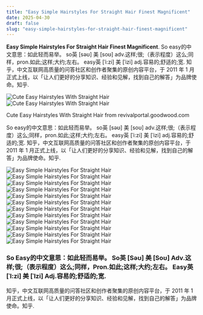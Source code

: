 ```yaml
---
title: "Easy Simple Hairstyles For Straight Hair Finest Magnificent"
date: 2025-04-30
draft: false
slug: "easy-simple-hairstyles-for-straight-hair-finest-magnificent" 
---
```


**Easy Simple Hairstyles For Straight Hair Finest Magnificent**. So easy的中文意思：如此轻而易举。 so英 [səʊ] 美 [soʊ] adv.这样;很;（表示程度）这么;同样，pron.如此;这样;大约;左右。 easy英 [ˈi:zi] 美 [ˈizi] adj.容易的;舒适的;宽. 知乎，中文互联网高质量的问答社区和创作者聚集的原创内容平台，于 2011 年 1 月正式上线，以「让人们更好的分享知识、经验和见解，找到自己的解答」为品牌使命。知乎.

![Cute Easy Hairstyles With Straight Hair](https://i.pinimg.com/originals/dd/1a/44/dd1a443f93f949fd9de25fd5dc21a64c.jpg)![Cute Easy Hairstyles With Straight Hair](https://i.pinimg.com/originals/dd/1a/44/dd1a443f93f949fd9de25fd5dc21a64c.jpg)

Cute Easy Hairstyles With Straight Hair from revivalportal.goodwood.com

So easy的中文意思：如此轻而易举。 so英 [səʊ] 美 [soʊ] adv.这样;很;（表示程度）这么;同样，pron.如此;这样;大约;左右。 easy英 [ˈi:zi] 美 [ˈizi] adj.容易的;舒适的;宽. 知乎，中文互联网高质量的问答社区和创作者聚集的原创内容平台，于 2011 年 1 月正式上线，以「让人们更好的分享知识、经验和见解，找到自己的解答」为品牌使命。知乎.

![Easy Simple Hairstyles For Straight Hair ](https://i.pinimg.com/originals/dd/1a/44/dd1a443f93f949fd9de25fd5dc21a64c.jpg " Cute Easy Hairstyles With Straight Hair")![Easy Simple Hairstyles For Straight Hair ](https://content.latest-hairstyles.com/wp-content/uploads/cute-braided-hair.jpg " Here’s A Quick Way To Solve A Tips About Easy Simple Hairstyles For")![Easy Simple Hairstyles For Straight Hair ](https://i0.wp.com/www.hadviser.com/wp-content/uploads/2020/08/5-easy-hairstyle-for-long-straight-hair-CAM3oL_lcz6.jpg?resize=1072%2C1221&ssl=1 " 30 Easy Hairstyles for Long Hair with Simple Instructions Hair Adviser")![Easy Simple Hairstyles For Straight Hair ](https://www.gymbuddynow.com/wp-content/uploads/2017/08/3-46.jpg " Spectacular Tips About Simple Easy Open Hairstyle Roadfill17")![Easy Simple Hairstyles For Straight Hair ](https://alivehaircuts.com/wp-content/uploads/2016/09/simple-hairstyles-for-straight-hair7.jpg " 20 Simple Hairstyles for Straight Hair")![Easy Simple Hairstyles For Straight Hair ](https://i.pinimg.com/originals/86/a7/17/86a71761ae407b4770bdde0ba3da96a1.jpg " Easy Wedding Hairstyles For Long Straight Hair Half Up")![Easy Simple Hairstyles For Straight Hair ](http://www.prettydesigns.com/wp-content/uploads/2015/05/Waterfall-Braid-Hairstyle-for-Long-Straight-Hair.jpg " 30 Simple and Easy Hairstyles for Straight Hair Pretty Designs")![Easy Simple Hairstyles For Straight Hair ](https://alivehaircuts.com/wp-content/uploads/2016/09/simple-hairstyles-for-straight-hair.jpg " 20 Simple Hairstyles for Straight Hair")![Easy Simple Hairstyles For Straight Hair ](https://i.ytimg.com/vi/iHxColY-j-A/maxresdefault.jpg " 10 EASY BRAIDED WINTER HAIRSTYLES 🌸 STRAIGHT HAIR HAIRSTYLES ft DUVOLLE")![Easy Simple Hairstyles For Straight Hair ](https://i.pinimg.com/736x/a6/0e/96/a60e96e75339cb9eb6024cd352c89030--straight-hairstyles-for-long-hair-prom-hairstyle-for-long-hair.jpg " Hairstyles For Straight Hair Easy")![Easy Simple Hairstyles For Straight Hair ](https://i2.wp.com/inflexa.com/wp-content/uploads/2018/07/tips-for-hairstyles-with-stubborn-hair-that-doesnt-curl-the-knot-inside-popular-easy-wedding-hairstyles-for-long-straight-hair.jpg " Simple Hairstyles With Straight Hair")![Easy Simple Hairstyles For Straight Hair ](https://content.latest-hairstyles.com/wp-content/uploads/simple-half-updo.jpg " 31 Flattering Straight Hair Hairstyles for Ladies with Straight Hair")

### So Easy的中文意思：如此轻而易举。 So英 [Səʊ] 美 [Soʊ] Adv.这样;很;（表示程度）这么;同样，Pron.如此;这样;大约;左右。 Easy英 [ˈI:zi] 美 [ˈIzi] Adj.容易的;舒适的;宽.

知乎，中文互联网高质量的问答社区和创作者聚集的原创内容平台，于 2011 年 1 月正式上线，以「让人们更好的分享知识、经验和见解，找到自己的解答」为品牌使命。知乎.